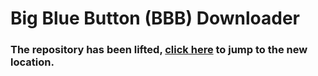 # Big Blue Button (BBB) Downloader

 ### The repository has been lifted, [click here](https://github.com/C0D3D3V/bbb-dl) to jump to the new location.  
